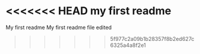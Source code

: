 <<<<<<< HEAD
my first readme
=======
My first readme
My first readme file edited
>>>>>>> 5f977c2a09b1b28357f8b2ed627c6325a4a8f2e1
